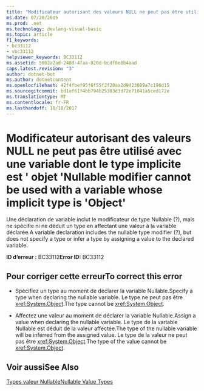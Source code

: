```yaml
---
title: "Modificateur autorisant des valeurs NULL ne peut pas être utilisé avec une variable dont le type implicite est &#39; objet &#39;"
ms.date: 07/20/2015
ms.prod: .net
ms.technology: devlang-visual-basic
ms.topic: article
f1_keywords:
- bc33112
- vbc33112
helpviewer_keywords: BC33112
ms.assetid: 50b2a2ad-248d-4faa-820d-bcdf0e8b4aad
caps.latest.revision: "3"
author: dotnet-bot
ms.author: dotnetcontent
ms.openlocfilehash: 42f4fbef95f6f55f2f20aa2d9423089a7c196d15
ms.sourcegitcommit: bd1ef61f4bb794b25383d3d72e71041a5ced172e
ms.translationtype: MT
ms.contentlocale: fr-FR
ms.lasthandoff: 10/18/2017
---
```

# <a name="nullable-modifier-cannot-be-used-with-a-variable-whose-implicit-type-is-39object39"></a><span data-ttu-id="2821b-102">Modificateur autorisant des valeurs NULL ne peut pas être utilisé avec une variable dont le type implicite est &#39; objet &#39;</span><span class="sxs-lookup"><span data-stu-id="2821b-102">Nullable modifier cannot be used with a variable whose implicit type is &#39;Object&#39;</span></span>
<span data-ttu-id="2821b-103">Une déclaration de variable inclut le modificateur de type Nullable (?), mais ne spécifie ni ne déduit un type en affectant une valeur à la variable déclarée.</span><span class="sxs-lookup"><span data-stu-id="2821b-103">A variable declaration includes the nullable type modifier (?), but does not specify a type or infer a type by assigning a value to the declared variable.</span></span>  
  
 <span data-ttu-id="2821b-104">**ID d’erreur :** BC33112</span><span class="sxs-lookup"><span data-stu-id="2821b-104">**Error ID:** BC33112</span></span>  
  
## <a name="to-correct-this-error"></a><span data-ttu-id="2821b-105">Pour corriger cette erreur</span><span class="sxs-lookup"><span data-stu-id="2821b-105">To correct this error</span></span>  
  
-   <span data-ttu-id="2821b-106">Spécifiez un type au moment de déclarer la variable Nullable.</span><span class="sxs-lookup"><span data-stu-id="2821b-106">Specify a type when declaring the nullable variable.</span></span> <span data-ttu-id="2821b-107">Le type ne peut pas être <xref:System.Object>.</span><span class="sxs-lookup"><span data-stu-id="2821b-107">The type cannot be <xref:System.Object>.</span></span>  
  
-   <span data-ttu-id="2821b-108">Affectez une valeur au moment de déclarer la variable Nullable.</span><span class="sxs-lookup"><span data-stu-id="2821b-108">Assign a value when declaring the nullable variable.</span></span> <span data-ttu-id="2821b-109">Le type de la variable Nullable est déduit de la valeur affectée.</span><span class="sxs-lookup"><span data-stu-id="2821b-109">The type of the nullable variable will be inferred from the assigned value.</span></span> <span data-ttu-id="2821b-110">Le type de la valeur ne peut pas être <xref:System.Object>.</span><span class="sxs-lookup"><span data-stu-id="2821b-110">The type of the value cannot be <xref:System.Object>.</span></span>  
  
## <a name="see-also"></a><span data-ttu-id="2821b-111">Voir aussi</span><span class="sxs-lookup"><span data-stu-id="2821b-111">See Also</span></span>  
 [<span data-ttu-id="2821b-112">Types valeur Nullable</span><span class="sxs-lookup"><span data-stu-id="2821b-112">Nullable Value Types</span></span>](../../visual-basic/programming-guide/language-features/data-types/nullable-value-types.md)
